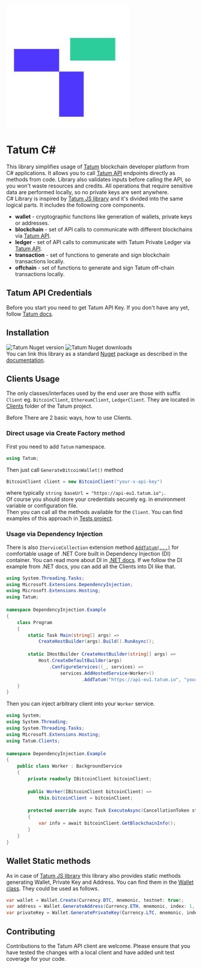 ![Tatum Icon](https://github.com/tatumio/tatum-csharp/blob/master/src/Tatum/tatum_icon.jpg)
# Tatum C#
This library simplifies usage of [Tatum](https://docs.tatum.io/) blockchain developer platform from C# applications. It allows you to call [Tatum API](https://tatum.io/apidoc) endpoints directly as methods from code. Library also validates inputs before calling the API, so you won't waste resources and credits. All operations that require sensitive data are performed locally, so no private keys are sent anywhere.  
C# Library is inspired by [Tatum JS library](https://github.com/tatumio/tatum-js) and it's divided into the same logical parts. It includes the following core components.  
- **wallet** - cryptographic functions like generation of wallets, private keys or addresses.
- **blockchain** - set of API calls to communicate with different blockchains via <a href="https://tatum.io" target="_blank">Tatum API</a>.
- **ledger** - set of API calls to communicate with Tatum Private Ledger via <a href="https://tatum.io" target="_blank">Tatum API</a>.
- **transaction** - set of functions to generate and sign blockchain transactions locally.
- **offchain** - set of functions to generate and sign Tatum off-chain transactions locally.


## Tatum API Credentials
Before you start you need to get Tatum API Key. If you don't have any yet, follow [Tatum docs](https://docs.tatum.io/your-first-app#1-get-your-api-key).

## Installation
![Tatum Nuget version](https://img.shields.io/nuget/v/Tatum.svg)  ![Tatum Nuget downloads](https://img.shields.io/nuget/dt/Tatum.svg)  
You can link this library as a standard [Nuget](https://www.nuget.org/packages/TatumCS/) package as described in the [documentation](https://docs.microsoft.com/en-us/nuget/quickstart/install-and-use-a-package-in-visual-studio).

## Clients Usage
The only classes/interfaces used by the end user are those with suffix `Client` eg. `BitcoinClient`, `EthereumClient`, `LedgerClient`. They are located in [Clients](https://github.com/tatumio/tatum-csharp/Tatum/Clients) folder of the Tatum project. 

Before 
There are 2 basic ways, how to use Clients.
### Direct usage via Create Factory method
First you need to add `Tatum` namespace.  
```C#
using Tatum;
```  
Then just call `GenerateBitcoinWallet()` method 
```C#
BitcoinClient client = new BitcoinClient("your-x-api-key")

```  

where typically `string baseUrl = "https://api-eu1.tatum.io";`.  
Of course you should store your credentials securely eg. in environment variable or configuration file.  
Then you can call all the methods available for the `Client`. You can find examples of this approach in [Tests project](https://github.com/tatumio/tatum-csharp/tree/master/src/Tatum.Tests).

### Usage via Dependency Injection
There is also `IServiceCollection` extension method [`AddTatum(...)`](https://github.com/tatumio/tatum-csharp/blob/master/src/Tatum/ServiceCollectionExtensions.cs) for comfortable usage of .NET Core built in Dependency Injection (DI) container. You can read more about DI in [.NET docs](https://docs.microsoft.com/en-us/dotnet/core/extensions/dependency-injection).
If we follow the DI example from .NET docs, you can add all the Clients into DI like that.
```C#
using System.Threading.Tasks;
using Microsoft.Extensions.DependencyInjection;
using Microsoft.Extensions.Hosting;
using Tatum;

namespace DependencyInjection.Example
{
    class Program
    {
        static Task Main(string[] args) =>
            CreateHostBuilder(args).Build().RunAsync();

        static IHostBuilder CreateHostBuilder(string[] args) =>
            Host.CreateDefaultBuilder(args)
                .ConfigureServices((_, services) =>
                    services.AddHostedService<Worker>()
                            .AddTatum("https://api-eu1.tatum.io", "your-x-api-key"));
    }
}
```
Then you can inject arbitrary client into your `Worker` service.
```C#
using System;
using System.Threading;
using System.Threading.Tasks;
using Microsoft.Extensions.Hosting;
using Tatum.Clients;

namespace DependencyInjection.Example
{
    public class Worker : BackgroundService
    {
        private readonly IBitcoinClient bitcoinClient;

        public Worker(IBitcoinClient bitcoinClient) =>
            this.bitcoinClient = bitcoinClient;

        protected override async Task ExecuteAsync(CancellationToken stoppingToken)
        {
            var info = await bitcoinClient.GetBlockchainInfo();
        }
    }
}
```

## Wallet Static methods
As in case of [Tatum JS library](https://github.com/tatumio/tatum-js) this library also provides static methods generating Wallet, Private Key and Address. You can find them in the [Wallet class](https://github.com/tatumio/tatum-csharp/blob/master/src/Tatum/Wallet/Wallet.cs). They could be used as follows.
```C#
var wallet = Wallet.Create(Currency.BTC, mnemonic, testnet: true);
var address = Wallet.GenerateAddress(Currency.ETH, mnemonic, index: 1, testnet: true);
var privateKey = Wallet.GeneratePrivateKey(Currency.LTC, mnemonic, index: 1, testnet: true);
```

## Contributing

Contributions to the Tatum API client are welcome. Please ensure
that you have tested the changes with a local client and have added unit test
coverage for your code.
